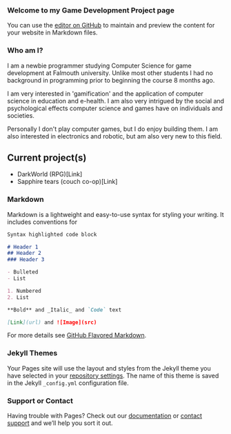 ### Welcome to my Game Development Project page

You can use the [editor on GitHub](https://github.com/Mindengine76/Mindengine76.github.io/edit/master/index.md) to maintain and preview the content for your website in Markdown files.

### Who am I?
I am a newbie programmer studying Computer Science for game development at Falmouth university. Unlike most other 
students I had no background in programming prior to beginning the course 8 months ago. 

I am very interested in 'gamification' and the application of computer science in education and e-health. I am also 
very intrigued by the social and psychological effects computer science and games have on individuals and societies. 

Personally I don't play computer games, but I do enjoy building them. I am also interested in electronics and robotic,
but am also very new to this field. 

## Current project(s)
- DarkWorld (RPG)[Link]
- Sapphire tears (couch co-op)[Link]


### Markdown

Markdown is a lightweight and easy-to-use syntax for styling your writing. It includes conventions for

```markdown
Syntax highlighted code block

# Header 1
## Header 2
### Header 3

- Bulleted
- List

1. Numbered
2. List

**Bold** and _Italic_ and `Code` text

[Link](url) and ![Image](src)
```

For more details see [GitHub Flavored Markdown](https://guides.github.com/features/mastering-markdown/).

### Jekyll Themes

Your Pages site will use the layout and styles from the Jekyll theme you have selected in your [repository settings](https://github.com/Mindengine76/Mindengine76.github.io/settings). The name of this theme is saved in the Jekyll `_config.yml` configuration file.

### Support or Contact

Having trouble with Pages? Check out our [documentation](https://help.github.com/categories/github-pages-basics/) or [contact support](https://github.com/contact) and we’ll help you sort it out.
